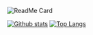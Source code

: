 <!--
 * @Description: 这是***页面（组件）
 * @Date: 2021-06-20 22:47:25
 * @Author: zouzheng
 * @LastEditors: zouzheng
 * @LastEditTime: 2021-06-20 23:33:54
-->

![ReadMe Card](https://github-readme-stats.vercel.app/api/pin/?username=pikaz-18&repo=pikaz-18)

[![Github stats](https://github-readme-stats.vercel.app/api?username=pikaz-18&show_icons=true)](https://github.com/pikaz-18/github-readme-stats)
[![Top Langs](https://github-readme-stats.vercel.app/api/top-langs/?username=pikaz-18&layout=compact)](https://github.com/pikaz-18/github-readme-stats)
